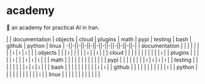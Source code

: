 # academy

📐 an academy for practical AI in Iran.

| | documentation | objects | cloud | plugins | math | pypi | testing | bash | github | python | linux |
-||-||-||-||-||-||-||-||-||-||-||-|
| documentation |  |  |  |  |  |  |  | ℹ️ | ℹ️ | ℹ️ |  |
| objects |  |  | ℹ️ |  |  |  |  | ℹ️ |  | ℹ️ |  |
| cloud |  |  |  |  |  |  |  |  |  |  | ℹ️ |
| plugins |  |  |  |  | ℹ️ |  |  | ℹ️ | ℹ️ | ℹ️ |  |
| math |  |  |  |  |  |  |  |  |  |  |  |
| pypi |  |  |  |  |  |  |  | ℹ️ | ℹ️ | ℹ️ | ℹ️ |
| testing |  |  |  |  |  |  |  | ℹ️ | ℹ️ | ℹ️ |  |
| bash |  |  |  |  |  |  |  |  |  | ℹ️ | ℹ️ |
| github |  |  |  |  |  |  |  |  |  |  | ℹ️ |
| python |  |  |  |  |  |  |  |  |  |  | ℹ️ |
| linux |  |  |  |  |  |  |  |  |  |  |  |
